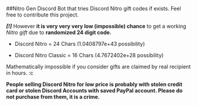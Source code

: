##Nitro Gen
Discord Bot that tries Discord Nitro gift codes if exists. Feel free to contribute this project.

***[!]*** However **it is very very very low (impossible) chance** to get a working *Nitro gift* due to **randomized 24 digit code.**

- Discord Nitro = 24 Chars (1.0408797e+43 possibility)

- Discord Nitro Classic = 16 Chars (4.7672402e+28 possibility)

Mathematically impossible if you consider gifts are claimed by real recipient in hours. :c

**People selling Discord Nitro for low price is probably with stolen credit card or stolen Discord Accounts with saved PayPal account. Please do not purchase from them, it is a crime.**
